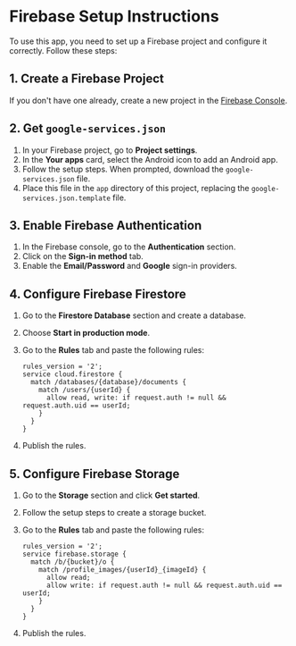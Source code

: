 # Firebase Setup Instructions

To use this app, you need to set up a Firebase project and configure it correctly. Follow these steps:

## 1. Create a Firebase Project

If you don't have one already, create a new project in the [Firebase Console](https://console.firebase.google.com/).

## 2. Get `google-services.json`

1.  In your Firebase project, go to **Project settings**.
2.  In the **Your apps** card, select the Android icon to add an Android app.
3.  Follow the setup steps. When prompted, download the `google-services.json` file.
4.  Place this file in the `app` directory of this project, replacing the `google-services.json.template` file.

## 3. Enable Firebase Authentication

1.  In the Firebase console, go to the **Authentication** section.
2.  Click on the **Sign-in method** tab.
3.  Enable the **Email/Password** and **Google** sign-in providers.

## 4. Configure Firebase Firestore

1.  Go to the **Firestore Database** section and create a database.
2.  Choose **Start in production mode**.
3.  Go to the **Rules** tab and paste the following rules:

    ```
    rules_version = '2';
    service cloud.firestore {
      match /databases/{database}/documents {
        match /users/{userId} {
          allow read, write: if request.auth != null && request.auth.uid == userId;
        }
      }
    }
    ```

4.  Publish the rules.

## 5. Configure Firebase Storage

1.  Go to the **Storage** section and click **Get started**.
2.  Follow the setup steps to create a storage bucket.
3.  Go to the **Rules** tab and paste the following rules:

    ```
    rules_version = '2';
    service firebase.storage {
      match /b/{bucket}/o {
        match /profile_images/{userId}_{imageId} {
          allow read;
          allow write: if request.auth != null && request.auth.uid == userId;
        }
      }
    }
    ```

4.  Publish the rules.
